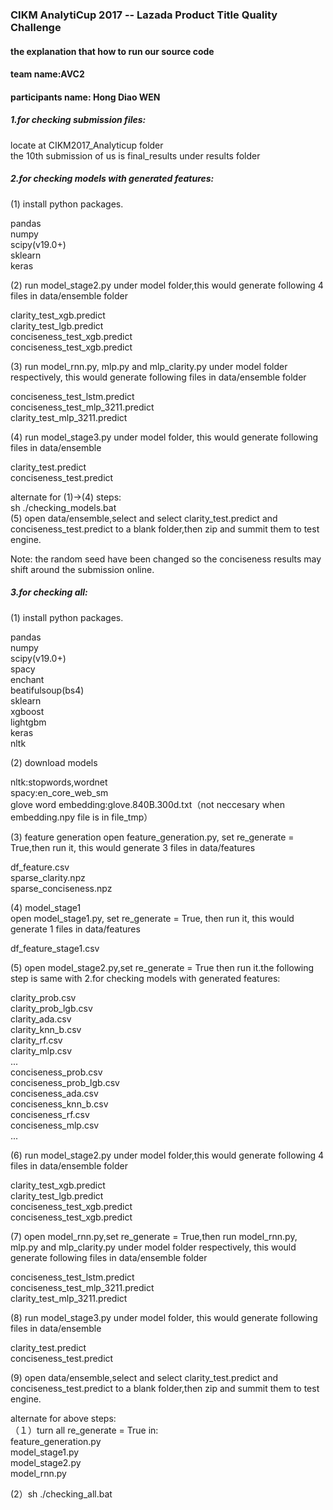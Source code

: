 ### CIKM AnalytiCup 2017 -- Lazada Product Title Quality Challenge
#### the explanation that how to run our source code
#### team name:AVC2
#### participants name: Hong Diao WEN

##### 1.for checking submission files:
locate at CIKM2017_Analyticup folder   
the 10th submission of us is final_results under results folder   
##### 2.for checking  models with generated features:
(1) install python packages.

pandas    
numpy   
scipy(v19.0+)   
sklearn   
keras   

(2) run model_stage2.py under model folder,this would generate following 4 files in data/ensemble folder   

clarity_test_xgb.predict    
clarity_test_lgb.predict    
conciseness_test_xgb.predict    
conciseness_test_xgb.predict    

(3) run model_rnn.py, mlp.py and mlp_clarity.py under model folder respectively, this would generate following files in data/ensemble folder    

conciseness_test_lstm.predict      
conciseness_test_mlp_3211.predict   
clarity_test_mlp_3211.predict   

(4) run model_stage3.py under model folder, this would generate following files in data/ensemble

clarity_test.predict    
conciseness_test.predict    

alternate for (1)->(4) steps:		
sh ./checking_models.bat   
(5) open data/ensemble,select and select clarity_test.predict and conciseness_test.predict to a blank folder,then zip and summit them to test engine.   

Note: the random seed have been changed so the conciseness results may shift around the submission online.    
##### 3.for checking all:
(1) install python packages.    

pandas    
numpy   
scipy(v19.0+)   
spacy   
enchant   
beatifulsoup(bs4)   
sklearn   
xgboost   
lightgbm    
keras   
nltk    

(2) download models   

nltk:stopwords,wordnet    
spacy:en_core_web_sm    
glove word embedding:glove.840B.300d.txt（not neccesary when embedding.npy file is in file_tmp）  

(3) feature generation
open feature_generation.py, set re_generate = True,then run it, this would
generate  3 files in data/features    

df_feature.csv    
sparse_clarity.npz    
sparse_conciseness.npz    

(4) model_stage1    
open model_stage1.py, set re_generate = True, then run it, this would
generate  1 files in data/features   

df_feature_stage1.csv   

(5) open model_stage2.py,set re_generate = True then run it.the following step is same with 2.for checking  models with generated features:

clarity_prob.csv    
clarity_prob_lgb.csv    
clarity_ada.csv   
clarity_knn_b.csv   
clarity_rf.csv    
clarity_mlp.csv   
...   
conciseness_prob.csv    
conciseness_prob_lgb.csv    
conciseness_ada.csv   
conciseness_knn_b.csv   
conciseness_rf.csv    
conciseness_mlp.csv   
...

(6) run model_stage2.py under model folder,this would generate following 4 files in data/ensemble folder   

clarity_test_xgb.predict    
clarity_test_lgb.predict    
conciseness_test_xgb.predict    
conciseness_test_xgb.predict    

(7) open model_rnn.py,set re_generate = True,then run model_rnn.py, mlp.py and mlp_clarity.py under model folder respectively, this would generate following files in data/ensemble folder    

conciseness_test_lstm.predict      
conciseness_test_mlp_3211.predict   
clarity_test_mlp_3211.predict   

(8) run model_stage3.py under model folder, this would generate following files in data/ensemble

clarity_test.predict    
conciseness_test.predict    

(9) open data/ensemble,select and select clarity_test.predict and conciseness_test.predict to a blank folder,then zip and summit them to test engine.   

alternate for above steps:       
（１）turn all re_generate = True in:   
feature_generation.py   
model_stage1.py   
model_stage2.py  
model_rnn.py  

(2）sh ./checking_all.bat

